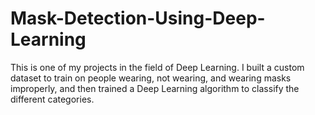 # Mask-Detection-Using-Deep-Learning

This is one of my projects in the field of Deep Learning. I built a custom dataset to train on people wearing, not wearing, and wearing masks improperly, and then trained a Deep Learning algorithm to classify the different categories.
